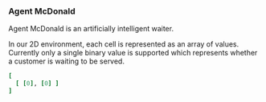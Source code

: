 ### Agent McDonald

Agent McDonald is an artificially intelligent waiter.

In our 2D environment, each cell is represented as an array of values. Currently only a single binary value is supported which represents whether a customer is waiting to be served.

```ruby
[
  [ [0], [0] ]
]
```

